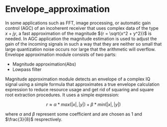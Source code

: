 # __Envelope_approximation__


In some applications such as FFT, image processing, or automatic gain control (AGC) of an incoherent receiver that uses complex data of the type ${x + jy}$, a fast approximation of the magnitude ${r = \sqrt{x^2 + y^2}}$ is needed. In AGC application
the magnitude estimation is used to adjust the gain of the incoming signals in such a way that they are neither so small that large quantization noise occurs nor large that the arithmetic will overflow.\
Envelope approximation module consists of two parts: 
* Magnitude approximation(Abs)
* Lowpass filter

Magnitude approximation module detects an envelope of a complex IQ signal using a simple formula that approximates a true envelope calculation expression to reduce resource usage and get rid of squaring and square root extraction procedures. It uses a simple expression:

$${r ≈ \alpha*max({|x|}, {|y|}) + \beta*min({|x|}, {|y|}) }$$

where $\alpha$ and $\beta$ represent some coefficient and are chosen as $1$ and  $\frac{3}{8}$ resprectively. 


